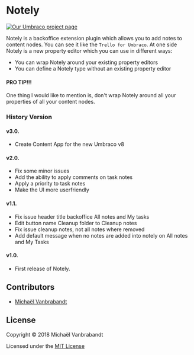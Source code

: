 # Notely

[![Our Umbraco project page](https://img.shields.io/badge/our-umbraco-orange.svg)](https://our.umbraco.org/projects/backoffice-extensions/notely/)

Notely is a backoffice extension plugin which allows you to add notes to content nodes. You can see it like the `Trello for Umbraco`. At one side Notely is a new property editor which you can use in different ways:

- You can wrap Notely around your existing property editors
- You can define a Notely type without an existing property editor

#### PRO TIP!!!

One thing I would like to mention is, don't wrap Notely around all your properties of all your content nodes. 

### History Version

#### v3.0.

- Create Content App for the new Umbraco v8

#### v2.0.

- Fix some minor issues
- Add the ability to apply comments on task notes
- Apply a priority to task notes
- Make the UI more userfriendly

#### v1.1.

- Fix issue header title backoffice All notes and My tasks
- Edit button name Cleanup folder to Cleanup notes
- Fix issue cleanup notes, not all notes where removed
- Add default message when no notes are added into notely on All notes and My Tasks

#### v1.0.

- First release of Notely.

## Contributors

* [Michaël Vanbrabandt](https://github.com/mivaweb)

## License

Copyright © 2018 Michaël Vanbrabandt

Licensed under the [MIT License](LICENSE.md)

